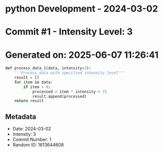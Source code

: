 ﻿# python Development - 2024-03-02
# Commit #1 - Intensity Level: 3
# Generated on: 2025-06-07 11:26:41
```python
def process_data_1(data, intensity=3):
    '''Process data with specified intensity level'''
    result = []
    for item in data:
        if item > 0:
            processed = item * intensity + 72
            result.append(processed)
    return result
```
## Metadata
- Date: 2024-03-02
- Intensity: 3
- Commit Number: 1
- Random ID: 1613644608
